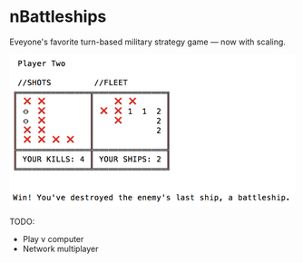 # nBattleships
Eveyone's favorite turn-based military strategy game — now with scaling.

![Screenshot](screen.png)

TODO:
- Play v computer
- Network multiplayer
